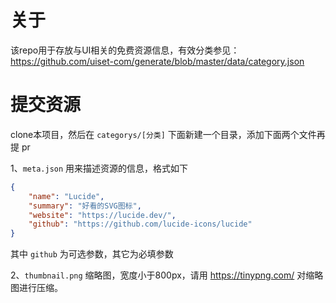 # 关于

该repo用于存放与UI相关的免费资源信息，有效分类参见：https://github.com/uiset-com/generate/blob/master/data/category.json
# 提交资源

clone本项目，然后在 `categorys/[分类]` 下面新建一个目录，添加下面两个文件再提 pr

1、`meta.json` 用来描述资源的信息，格式如下

```json
{
    "name": "Lucide",
    "summary": "好看的SVG图标",
    "website": "https://lucide.dev/",
    "github": "https://github.com/lucide-icons/lucide"
}
```
其中 `github` 为可选参数，其它为必填参数


2、`thumbnail.png` 缩略图，宽度小于800px，请用 https://tinypng.com/ 对缩略图进行压缩。
